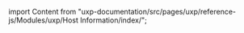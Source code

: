
import Content from "uxp-documentation/src/pages/uxp/reference-js/Modules/uxp/Host Information/index/";

<Content query="product=photoshop"/>
